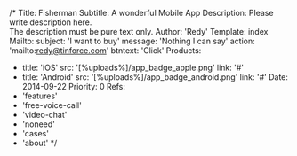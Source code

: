 /*
Title: Fisherman
Subtitle: A wonderful Mobile App
Description: Please write description here. <br>The description must be pure text only.
Author: 'Redy'
Template: index
Mailto:
  subject: 'I&nbsp;want&nbsp;to&nbsp;buy'
  message: 'Nothing I can say'
  action: 'mailto:redy@tinforce.com'
  btntext: 'Click'
Products:
  - title: 'iOS'
    src: '[%uploads%]/app_badge_apple.png'
    link: '#'
  - title: 'Android'
    src: '[%uploads%]/app_badge_android.png'
    link: '#'
Date: 2014-09-22
Priority: 0
Refs: 
  - 'features'
  - 'free-voice-call'
  - 'video-chat'
  - 'noneed'
  - 'cases'
  - 'about'
*/
